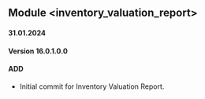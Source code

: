 ## Module <inventory_valuation_report>

#### 31.01.2024
#### Version 16.0.1.0.0
#### ADD
- Initial commit for Inventory Valuation Report.
